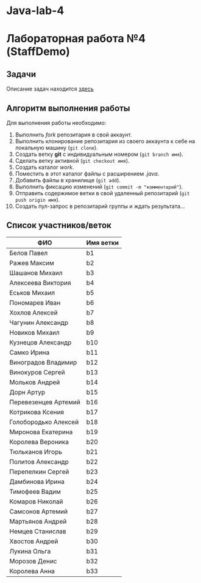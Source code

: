 # Java-lab-4
# Лабораторная работа №4 (StaffDemo)

## Задачи

Описание задач находится [здесь](http://shtanyuk.tk/edu/nniit/java-new/labs/labs4.html)

## Алгоритм выполнения работы

Для выполнения работы необходимо:
1. Выполнить *fork* репозитария в свой аккаунт.
1. Выполнить клонирование репозитария из своего аккаунта к себе на локальную машину (`git clone`).
1. Создать ветку **git** с индивидуальным номером (`git branch имя`).
1. Сделать ветку активной (`git checkout имя`).
1. Создать каталог *work*.
1. Поместить в этот каталог файлы с расширением *.java*.
1. Добавить файлы в хранилище (`git add`).
1. Выполнить фиксацию изменений (`git commit -m "комментарий"`).
1. Отправить содержимое ветки в свой удаленный репозитарий (`git push origin имя`).
1. Создать пул-запрос в репозитарий группы и ждать результата...

## Список участников/веток

|  ФИО              | Имя ветки |
|-------------------|-----------|
| Белов Павел       | b1 |
| Ражев Максим      | b2 |
| Шашанов Михаил    | b3 |
| Алексеева Виктория|  b4 |
| Еськов Михаил         | b5  |
| Пономарев Иван        | b6 |
| Хохлов Алексей        | b7 |
| Чагунин Александр     | b8 |
| Новиков  Михаил       | b9 |
| Кузнецов Александр     | b10 |
| Самко Ирина           | b11 |
| Виноградов Владимир   | b12  |
| Винокуров Сергей      | b13 |
| Мольков Андрей        | b14 |
| Дорн Артур            | b15 |
| Перевезенцев Артемий | b16 |
| Котрикова Ксения      | b17 |
| Голобородько Алексей | b18 |
| Миронова Екатерина  | b19 |
| Королева Вероника   | b20 |
| Тюльканов Игорь     | b21 |
| Политов Александр   |  b22 |
| Перепелкин Сергей   | b23 |
| Дамбинова Ирина     | b24 |
| Тимофеев Вадим      | b25 |
| Комаров Николай     | b26 |
| Самсонов Артемий    | b27 |
| Мартьянов Андрей    | b28 |
| Немцев Станислав    | b29 |
| Хвостов Андрей      | b30 |
| Лукина Ольга        | b31 |
| Морозов Денис       | b32 |
| Королева Анна      | b33 |
